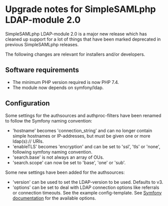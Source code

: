 # Upgrade notes for SimpleSAMLphp LDAP-module 2.0

SimpleSAMLphp LDAP-module 2.0 is a major new release which has cleaned up
support for a lot of things that have been marked deprecated in previous
SimpleSAMLphp releases.

The following changes are relevant for installers and/or developers.

## Software requirements

- The minimum PHP version required is now PHP 7.4.
- The module now depends on symfony/ldap.

## Configuration

Some settings for the authsources and authproc-filters have been renamed
to follow the Symfony naming convention:

- 'hostname' becomes 'connection_string' and can no longer contain simple
  hostnames or IP-addresses, but must be given one or more ldap(s):// URIs.
- 'enableTLS' becomes 'encryption' and can be set to 'ssl', 'tls' or 'none',
  following symfony naming convention.
- 'search.base' is not always an array of OUs.
- 'search.scope' can now be set to 'base', 'one' or 'sub'.

Some new settings have been added for the authsources:

- 'version' can be used to set the LDAP-version to be used. Defaults to v3.
- 'options' can be set to deal with LDAP connection options like referrals
  or connection timeouts. See the example config-template.
  See [Symfony documentation][1] for the available options.

[1]: https://github.com/symfony/symfony/blob/5.4/src/Symfony/Component/Ldap/Adapter/ExtLdap/ConnectionOptions.php
